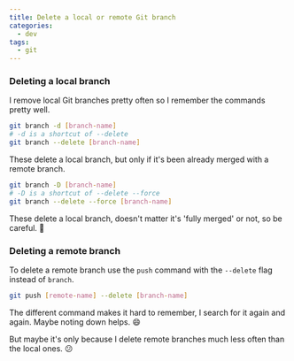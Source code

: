 ```yaml
---
title: Delete a local or remote Git branch
categories:
  - dev
tags:
  - git
---
```


### Deleting a local branch

I remove local Git branches pretty often so I remember the commands pretty well.

```bash
git branch -d [branch-name]
# -d is a shortcut of --delete
git branch --delete [branch-name]
```

These delete a local branch, but only if it's been already merged with a remote branch.

```bash
git branch -D [branch-name]
# -D is a shortcut of --delete --force
git branch --delete --force [branch-name]
```

These delete a local branch, doesn't matter it's 'fully merged' or not, so be careful. :cactus:

### Deleting a remote branch

To delete a remote branch use the `push` command with the `--delete` flag instead of `branch`.

```bash
git push [remote-name] --delete [branch-name]
```

The different command makes it hard to remember, I search for it again and again. Maybe noting down helps. :smile:

But maybe it's only because I delete remote branches much less often than the local ones. :confused:
